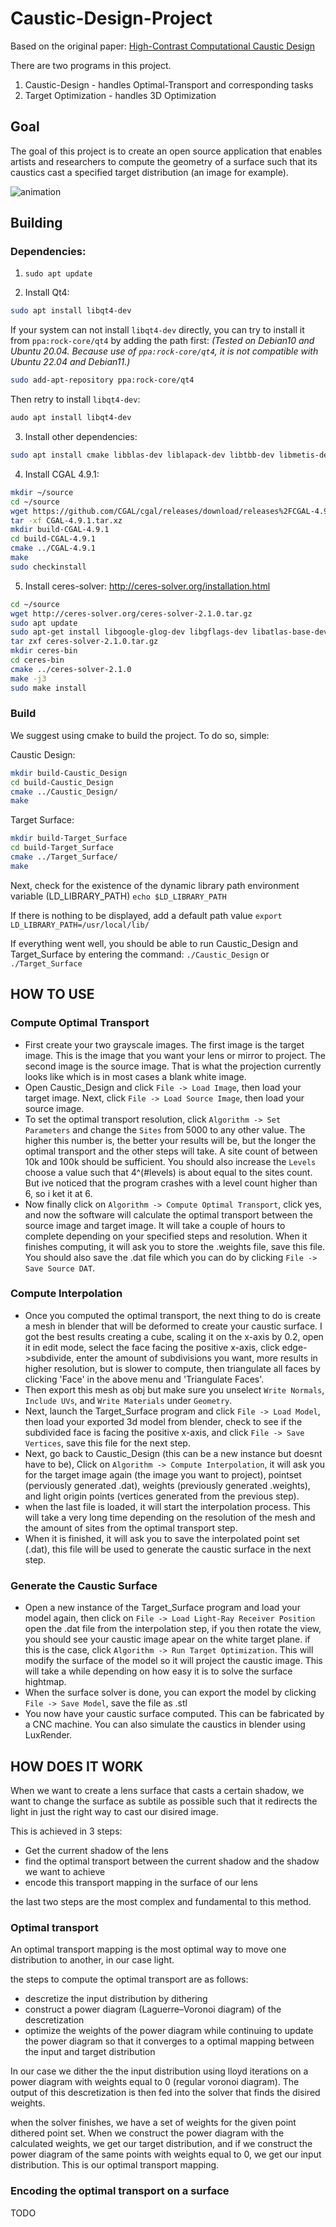 # Caustic-Design-Project
Based on the original paper: [High-Contrast Computational Caustic Design](https://taiya.github.io/pubs/schwartzburg2014caustics.pdf)

There are two programs in this project.

 1.  Caustic-Design - handles Optimal-Transport and corresponding tasks
 2.  Target Optimization - handles 3D Optimization

## Goal
The goal of this project is to create an open source application that enables artists and researchers to compute the geometry of a surface such that its caustics cast a specified target distribution (an image for example).

![animation](./animation.gif)

## Building

### Dependencies:

1. `sudo apt update`

2. Install Qt4:

```sh
sudo apt install libqt4-dev
```

If your system can not install `libqt4-dev` directly, you can try to install it from `ppa:rock-core/qt4` by adding the path first:
*(Tested on Debian10 and Ubuntu 20.04. Because use of `ppa:rock-core/qt4`, it is not compatible with Ubuntu 22.04 and Debian11.)*

```sh
sudo add-apt-repository ppa:rock-core/qt4
```

Then retry to install `libqt4-dev`:

```sh
audo apt install libqt4-dev
```

3. Install other dependencies:

```sh
sudo apt install cmake libblas-dev liblapack-dev libtbb-dev libmetis-dev build-essential libsuitesparse-dev liblbfgs-dev libtinyxml-dev libgmp3-dev libmpc-dev libboost-all-dev libglew-dev libsoil-dev libassimp-dev checkinstall
```

4. Install CGAL 4.9.1:

```sh
mkdir ~/source
cd ~/source
wget https://github.com/CGAL/cgal/releases/download/releases%2FCGAL-4.9.1/CGAL-4.9.1.tar.xz
tar -xf CGAL-4.9.1.tar.xz
mkdir build-CGAL-4.9.1
cd build-CGAL-4.9.1
cmake ../CGAL-4.9.1
make
sudo checkinstall
```

5. Install ceres-solver: http://ceres-solver.org/installation.html

```sh
cd ~/source
wget http://ceres-solver.org/ceres-solver-2.1.0.tar.gz
sudo apt update
sudo apt-get install libgoogle-glog-dev libgflags-dev libatlas-base-dev libeigen3-dev libsuitesparse-dev
tar zxf ceres-solver-2.1.0.tar.gz
mkdir ceres-bin
cd ceres-bin
cmake ../ceres-solver-2.1.0
make -j3
sudo make install
```

### Build
We suggest using cmake to build the project. To do so, simple:

Caustic Design:

```sh
mkdir build-Caustic_Design
cd build-Caustic_Design
cmake ../Caustic_Design/
make
```

Target Surface:

```sh
mkdir build-Target_Surface
cd build-Target_Surface
cmake ../Target_Surface/
make
```

Next, check for the existence of the dynamic library path environment variable (LD_LIBRARY_PATH)
`echo $LD_LIBRARY_PATH`

If there is nothing to be displayed, add a default path value
`export LD_LIBRARY_PATH=/usr/local/lib/`

If everything went well, you should be able to run Caustic_Design and Target_Surface by entering the command:
`./Caustic_Design`
or
`./Target_Surface`

## HOW TO USE
### Compute Optimal Transport
- First create your two grayscale images. The first image is the target image. This is the image that you want your lens or mirror to project. The second image is the source image. That is what the projection currently looks like which is in most cases a blank white image.
- Open Caustic_Design and click `File -> Load Image`, then load your target image. Next, click `File -> Load Source Image`, then load your source image.
- To set the optimal transport resolution, click `Algorithm -> Set Parameters` and change the `Sites` from 5000 to any other value. The higher this number is, the better your results will be, but the longer the optimal transport and the other steps will take. A site count of between 10k and 100k should be sufficient. You should also increase the `Levels` choose a value such that 4^(#levels) is about equal to the sites count. But ive noticed that the program crashes with a level count higher than 6, so i ket it at 6.
- Now finally click on `Algorithm -> Compute Optimal Transport`, click yes, and now the software will calculate the optimal transport between the source image and target image. It will take a couple of hours to complete depending on your specified steps and resolution. When it finishes computing, it will ask you to store the .weights file, save this file. You should also save the .dat file which you can do by clicking `File -> Save Source DAT`.

### Compute Interpolation
- Once you computed the optimal transport, the next thing to do is create a mesh in blender that will be deformed to create your caustic surface. I got the best results creating a cube, scaling it on the x-axis by 0.2, open it in edit mode, select the face facing the positive x-axis, click edge->subdivide, enter the amount of subdivisions you want, more results in higher resolution, but is slower to compute, then triangulate all faces by clicking 'Face' in the above menu and 'Triangulate Faces'.
- Then export this mesh as obj but make sure you unselect `Write Normals`, `Include UVs`, and `Write Materials` under `Geometry`.
- Next, launch the Target_Surface program and click `File -> Load Model`, then load your exported 3d model from blender, check to see if the subdivided face is facing the positive x-axis, and click `File -> Save Vertices`, save this file for the next step.
- Next, go back to Caustic_Design (this can be a new instance but doesnt have to be), Click on `Algorithm -> Compute Interpolation`, it will ask you for the target image again (the image you want to project), pointset (perviously generated .dat), weights (previously generated .weights), and light origin points (vertices generated from the previous step).
- when the last file is loaded, it will start the interpolation process. This will take a very long time depending on the resolution of the mesh and the amount of sites from the optimal transport step.
- When it is finished, it will ask you to save the interpolated point set (.dat), this file will be used to generate the caustic surface in the next step.

### Generate the Caustic Surface
- Open a new instance of the Target_Surface program and load your model again, then click on `File -> Load Light-Ray Receiver Position` open the .dat file from the interpolation step, if you then rotate the view, you should see your caustic image apear on the white target plane. if this is the case, click `Algorithm -> Run Target Optimization`. This will modify the surface of the model so it will project the caustic image. This will take a while depending on how easy it is to solve the surface hightmap.
- When the surface solver is done, you can export the model by clicking `File -> Save Model`, save the file as .stl
- You now have your caustic surface computed. This can be fabricated by a CNC machine. You can also simulate the caustics in blender using LuxRender.

## HOW DOES IT WORK
When we want to create a lens surface that casts a certain shadow, we want to change the surface as subtile as possible such that it redirects the light in just the right way to cast our disired image.

This is achieved in 3 steps:
- Get the current shadow of the lens
- find the optimal transport between the current shadow and the shadow we want to achieve
- encode this transport mapping in the surface of our lens

the last two steps are the most complex and fundamental to this method.

### Optimal transport
An optimal transport mapping is the most optimal way to move one distribution to another, in our case light.

the steps to compute the optimal transport are as follows:
- descretize the input distribution by dithering
- construct a power diagram (Laguerre–Voronoi diagram) of the descretization
- optimize the weights of the power diagram while continuing to update the power diagram so that it converges to a optimal mapping between the input and target distribution

In our case we dither the the input distribution using lloyd iterations on a power diagram with weights equal to 0 (regular voronoi diagram). The output of this descretization is then fed into the solver that finds the disired weights. 

when the solver finishes, we have a set of weights for the given point dithered point set. When we construct the power diagram with the calculated weights, we get our target distribution, and if we construct the power diagram of the same points with weights equal to 0, we get our input distribution. This is our optimal transport mapping.

### Encoding the optimal transport on a surface
TODO

